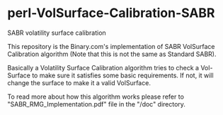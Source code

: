 # perl-VolSurface-Calibration-SABR
SABR volatility surface calibration

This repository is the Binary.com's implementation of SABR VolSurface Calibration algorithm (Note that this is not the same as Standard SABR).

Basically a Volatility Surface Calibration algorithm tries to check a Vol-Surface to make sure it satisfies some basic requirements. If not, it will change the surface to make it a valid VolSurface. 

To read more about how this algorithm works please refer to "SABR\_RMG\_Implementation.pdf" file in the "/doc" directory.
